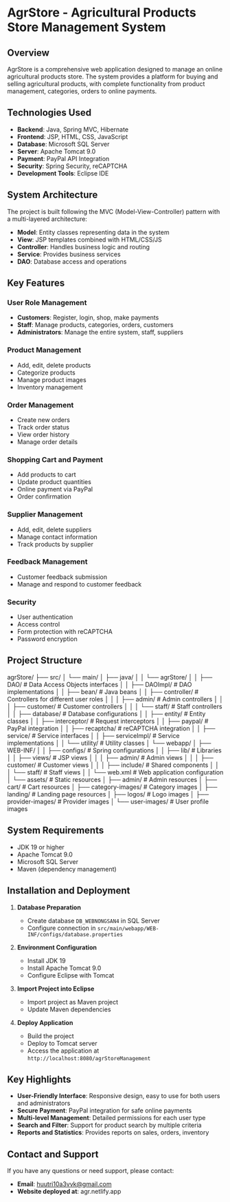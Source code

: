 # AgrStore - Agricultural Products Store Management System

## Overview

AgrStore is a comprehensive web application designed to manage an online agricultural products store. The system provides a platform for buying and selling agricultural products, with complete functionality from product management, categories, orders to online payments.

## Technologies Used

- **Backend**: Java, Spring MVC, Hibernate
- **Frontend**: JSP, HTML, CSS, JavaScript
- **Database**: Microsoft SQL Server
- **Server**: Apache Tomcat 9.0
- **Payment**: PayPal API Integration
- **Security**: Spring Security, reCAPTCHA
- **Development Tools**: Eclipse IDE

## System Architecture

The project is built following the MVC (Model-View-Controller) pattern with a multi-layered architecture:

- **Model**: Entity classes representing data in the system
- **View**: JSP templates combined with HTML/CSS/JS
- **Controller**: Handles business logic and routing
- **Service**: Provides business services
- **DAO**: Database access and operations

## Key Features

### User Role Management

- **Customers**: Register, login, shop, make payments
- **Staff**: Manage products, categories, orders, customers
- **Administrators**: Manage the entire system, staff, suppliers

### Product Management

- Add, edit, delete products
- Categorize products
- Manage product images
- Inventory management

### Order Management

- Create new orders
- Track order status
- View order history
- Manage order details

### Shopping Cart and Payment

- Add products to cart
- Update product quantities
- Online payment via PayPal
- Order confirmation

### Supplier Management

- Add, edit, delete suppliers
- Manage contact information
- Track products by supplier

### Feedback Management

- Customer feedback submission
- Manage and respond to customer feedback

### Security

- User authentication
- Access control
- Form protection with reCAPTCHA
- Password encryption

## Project Structure

agrStore/
├── src/
│ └── main/
│ ├── java/
│ │ └── agrStore/
│ │ ├── DAO/ # Data Access Objects interfaces
│ │ ├── DAOImpl/ # DAO implementations
│ │ ├── bean/ # Java beans
│ │ ├── controller/ # Controllers for different user roles
│ │ │ ├── admin/ # Admin controllers
│ │ │ ├── customer/ # Customer controllers
│ │ │ └── staff/ # Staff controllers
│ │ ├── database/ # Database configurations
│ │ ├── entity/ # Entity classes
│ │ ├── interceptor/ # Request interceptors
│ │ ├── paypal/ # PayPal integration
│ │ ├── recaptcha/ # reCAPTCHA integration
│ │ ├── service/ # Service interfaces
│ │ ├── serviceImpl/ # Service implementations
│ │ └── utility/ # Utility classes
│ └── webapp/
│ ├── WEB-INF/
│ │ ├── configs/ # Spring configurations
│ │ ├── lib/ # Libraries
│ │ ├── views/ # JSP views
│ │ │ ├── admin/ # Admin views
│ │ │ ├── customer/ # Customer views
│ │ │ ├── include/ # Shared components
│ │ │ └── staff/ # Staff views
│ │ └── web.xml # Web application configuration
│ └── assets/ # Static resources
│ ├── admin/ # Admin resources
│ ├── cart/ # Cart resources
│ ├── category-images/ # Category images
│ ├── landing/ # Landing page resources
│ ├── logos/ # Logo images
│ ├── provider-images/ # Provider images
│ └── user-images/ # User profile images

## System Requirements

- JDK 19 or higher
- Apache Tomcat 9.0
- Microsoft SQL Server
- Maven (dependency management)

## Installation and Deployment

1. **Database Preparation**

   - Create database `DB_WEBNONGSAN4` in SQL Server
   - Configure connection in `src/main/webapp/WEB-INF/configs/database.properties`

2. **Environment Configuration**

   - Install JDK 19
   - Install Apache Tomcat 9.0
   - Configure Eclipse with Tomcat

3. **Import Project into Eclipse**

   - Import project as Maven project
   - Update Maven dependencies

4. **Deploy Application**
   - Build the project
   - Deploy to Tomcat server
   - Access the application at `http://localhost:8080/agrStoreManagement`

## Key Highlights

- **User-Friendly Interface**: Responsive design, easy to use for both users and administrators
- **Secure Payment**: PayPal integration for safe online payments
- **Multi-level Management**: Detailed permissions for each user type
- **Search and Filter**: Support for product search by multiple criteria
- **Reports and Statistics**: Provides reports on sales, orders, inventory

## Contact and Support

If you have any questions or need support, please contact:

- **Email**: huutri10a3vvk@gmail.com
- **Website deployed at**: agr.netlify.app
